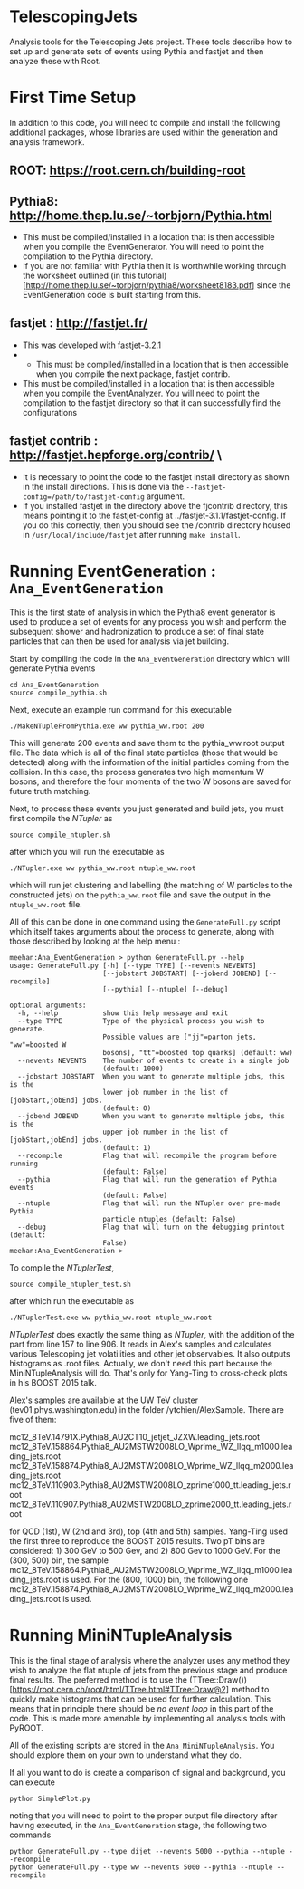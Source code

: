 # TelescopingJets
Analysis tools for the Telescoping Jets project.  These tools describe how to set up and generate sets of events using Pythia and fastjet and then analyze these with Root.

# First Time Setup
In addition to this code, you will need to compile and install the following additional packages, whose libraries are used within the generation and analysis framework.

## ROOT: https://root.cern.ch/building-root   

## Pythia8: http://home.thep.lu.se/~torbjorn/Pythia.html 
- This must be compiled/installed in a location that is then accessible when you compile the EventGenerator.  You will need to point the compilation to the Pythia directory.
- If you are not familiar with Pythia then it is worthwhile working through the worksheet outlined (in this tutorial)[http://home.thep.lu.se/~torbjorn/pythia8/worksheet8183.pdf] since the EventGeneration code is built starting from this.

## fastjet : http://fastjet.fr/
- This was developed with fastjet-3.2.1
- - This must be compiled/installed in a location that is then accessible when you compile the next package, fastjet contrib.
- This must be compiled/installed in a location that is then accessible when you compile the EventAnalyzer.  You will need to point the compilation to the fastjet directory so that it can successfully find the configurations

## fastjet contrib : http://fastjet.hepforge.org/contrib/ \\
- It is necessary to point the code to the fastjet install directory as shown in the install directions.  This is done via the `--fastjet-config=/path/to/fastjet-config` argument.  
- If you installed fastjet in the directory above the fjcontrib directory, this means pointing it to the fastjet-config at ../fastjet-3.1.1/fastjet-config.  If you do this correctly, then you should see the /contrib directory housed in `/usr/local/include/fastjet` after running `make install`.


# Running EventGeneration : `Ana_EventGeneration`
This is the first state of analysis in which the Pythia8 event generator is used to produce a set of events for any process you wish and perform the subsequent shower and hadronization to produce a set of final state particles that can then be used for analysis via jet building.

Start by compiling the code in the `Ana_EventGeneration` directory which will generate Pythia events

```
cd Ana_EventGeneration
source compile_pythia.sh
```

Next, execute an example run command for this executable

```
./MakeNTupleFromPythia.exe ww pythia_ww.root 200
```

This will generate 200 events and save them to the pythia_ww.root output file.  The data which is all of the final state particles (those that would be detected) along with the information of the initial particles coming from the collision.  In this case, the process generates two high momentum W bosons, and therefore the four momenta of the two W bosons are saved for future truth matching.

Next, to process these events you just generated and build jets, you must first compile the _NTupler_ as
```
source compile_ntupler.sh
```

after which you will run the executable as
```
./NTupler.exe ww pythia_ww.root ntuple_ww.root
```

which will run jet clustering and labelling (the matching of W particles to the constructed jets) on the `pythia_ww.root` file and save the output in the `ntuple_ww.root` file.

All of this can be done in one command using the `GenerateFull.py` script which itself takes arguments about the process to generate, along with those described by looking at the help menu :
```
meehan:Ana_EventGeneration > python GenerateFull.py --help
usage: GenerateFull.py [-h] [--type TYPE] [--nevents NEVENTS]
                       [--jobstart JOBSTART] [--jobend JOBEND] [--recompile]
                       [--pythia] [--ntuple] [--debug]

optional arguments:
  -h, --help           show this help message and exit
  --type TYPE          Type of the physical process you wish to generate.
                       Possible values are ["jj"=parton jets, "ww"=boosted W
                       bosons], "tt"=boosted top quarks] (default: ww)
  --nevents NEVENTS    The number of events to create in a single job
                       (default: 1000)
  --jobstart JOBSTART  When you want to generate multiple jobs, this is the
                       lower job number in the list of [jobStart,jobEnd] jobs.
                       (default: 0)
  --jobend JOBEND      When you want to generate multiple jobs, this is the
                       upper job number in the list of [jobStart,jobEnd] jobs.
                       (default: 1)
  --recompile          Flag that will recompile the program before running
                       (default: False)
  --pythia             Flag that will run the generation of Pythia events
                       (default: False)
  --ntuple             Flag that will run the NTupler over pre-made Pythia
                       particle ntuples (default: False)
  --debug              Flag that will turn on the debugging printout (default:
                       False)
meehan:Ana_EventGeneration >
```
To compile the _NTuplerTest_, 
```
source compile_ntupler_test.sh
```
after which run the executable as
```
./NTuplerTest.exe ww pythia_ww.root ntuple_ww.root
```
_NTuplerTest_ does exactly the same thing as _NTupler_, with the addition of the part from line 157 to line 906. It reads in Alex's samples and calculates various Telescoping jet volatilities and other jet observables. It also outputs histograms as .root files. Actually, we don't need this part because the MiniNTupleAnalysis will do. That's only for Yang-Ting to cross-check plots in his BOOST 2015 talk.

Alex's samples are available at the UW TeV cluster (tev01.phys.washington.edu) in the folder /ytchien/AlexSample. There are five of them:

mc12_8TeV.14791X.Pythia8_AU2CT10_jetjet_JZXW.leading_jets.root
mc12_8TeV.158864.Pythia8_AU2MSTW2008LO_Wprime_WZ_llqq_m1000.leading_jets.root
mc12_8TeV.158874.Pythia8_AU2MSTW2008LO_Wprime_WZ_llqq_m2000.leading_jets.root
mc12_8TeV.110903.Pythia8_AU2MSTW2008LO_zprime1000_tt.leading_jets.root
mc12_8TeV.110907.Pythia8_AU2MSTW2008LO_zprime2000_tt.leading_jets.root

for QCD (1st), W (2nd and 3rd), top (4th and 5th) samples. Yang-Ting used the first three to reproduce the BOOST 2015 results. Two pT bins are considered: 1) 300 GeV to 500 Gev, and 2) 800 Gev to 1000 GeV. For the (300, 500) bin, the sample
mc12_8TeV.158864.Pythia8_AU2MSTW2008LO_Wprime_WZ_llqq_m1000.leading_jets.root
is used. For the (800, 1000) bin, the following one
mc12_8TeV.158874.Pythia8_AU2MSTW2008LO_Wprime_WZ_llqq_m2000.leading_jets.root
is used.

# Running MiniNTupleAnalysis

This is the final stage of analysis where the analyzer uses any method they wish to analyze the flat ntuple of jets from the previous stage and produce final results.  The preferred method is to use the (TTree::Draw())[https://root.cern.ch/root/html/TTree.html#TTree:Draw@2] method to quickly make histograms that can be used for further calculation.  This means that in principle there should be *no event loop* in this part of the code.  This is made more amenable by implementing all analysis tools with PyROOT.

All of the existing scripts are stored in the `Ana_MiniNTupleAnalysis`.  You should explore them on your own to understand what they do.

If all you want to do is create a comparison of signal and background, you can execute
```
python SimplePlot.py
```
noting that you will need to point to the proper output file directory after having executed, in the `Ana_EventGeneration` stage, the following two commands
```
python GenerateFull.py --type dijet --nevents 5000 --pythia --ntuple --recompile
python GenerateFull.py --type ww --nevents 5000 --pythia --ntuple --recompile
```
